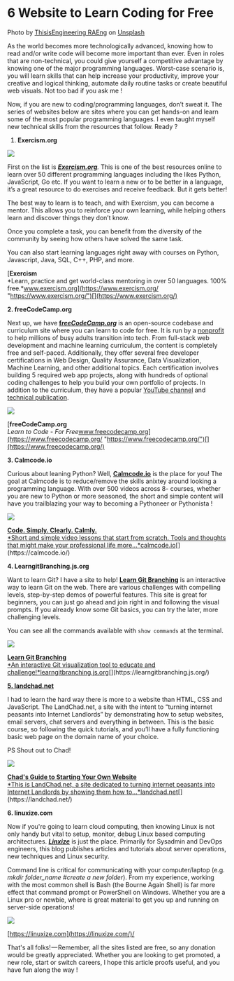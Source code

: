 # 6 Website to Learn Coding for Free

Photo by [ThisisEngineering RAEng](https://unsplash.com/@thisisengineering?utm_source=medium&utm_medium=referral) on [Unsplash](https://unsplash.com?utm_source=medium&utm_medium=referral)

As the world becomes more technologically advanced, knowing how to read and/or write code will become more important than ever. Even in roles that are non-technical, you could give yourself a competitive advantage by knowing one of the major programming languages. Worst-case scenario is, you will learn skills that can help increase your productivity, improve your creative and logical thinking, automate daily routine tasks or create beautiful web visuals. Not too bad if you ask me !

Now, if you are new to coding/programming languages, don’t sweat it. The series of websites below are sites where you can get hands-on and learn some of the most popular programming languages. I even taught myself new technical skills from the resources that follow. Ready ?

1.  **Exercism.org**

![](https://cdn.hashnode.com/res/hashnode/image/upload/v1642598020572/w5RxVMtYf.png)

First on the list is [***Exercism.org***](http://Exercism.org)*.* This is one of the best resources online to learn over 50 different programming languages including the likes Python, JavaScript, Go etc. If you want to learn a new or to be better in a language, it’s a great resource to do exercises and receive feedback. But it gets better!

The best way to learn is to teach, and with Exercism, you can become a mentor. This allows you to reinforce your own learning, while helping others learn and discover things they don’t know.

Once you complete a task, you can benefit from the diversity of the community by seeing how others have solved the same task.

You can also start learning languages right away with courses on Python, Javascript, Java, SQL, C++, PHP, and more.

[**Exercism**  
*Learn, practice and get world-class mentoring in over 50 languages. 100% free.*www.exercism.org](https://www.exercism.org/ "https://www.exercism.org/")[](https://www.exercism.org/)

**2\. freeCodeCamp.org**

Next up, we have [**f*reeCodeCamp.org***](https://www.freecodecamp.org/) is an open-source codebase and curriculum site where you can learn to code for free. It is run by a [nonprofit](https://www.freecodecamp.org/donate) to help millions of busy adults transition into tech. From full-stack web development and machine learning curriculum, the content is completely free and self-paced. Additionally, they offer several free developer certifications in Web Design, Quality Assurance, Data Visualization, Machine Learning, and other additional topics. Each certification involves building 5 required web app projects, along with hundreds of optional coding challenges to help you build your own portfolio of projects. In addition to the curriculum, they have a popular [YouTube channel](https://www.youtube.com/channel/UC8butISFwT-Wl7EV0hUK0BQ) and [technical publication](https://www.freecodecamp.org/news/).

![](https://cdn.hashnode.com/res/hashnode/image/upload/v1642598023037/jEE5qsmgc.png)

[**freeCodeCamp.org**  
*Learn to Code - For Free*www.freecodecamp.org](https://www.freecodecamp.org/ "https://www.freecodecamp.org/")[](https://www.freecodecamp.org/)

**3\. Calmcode.io**

Curious about leaning Python? Well, [**Calmcode.io**](https://calmcode.io/) is the place for you! The goal at Calmcode is to reduce/remove the skills anixtey around looking a programming language. With over 500 videos across 8- courses, whether you are new to Python or more seasoned, the short and simple content will have you trailblazing your way to becoming a Pythoneer or Pythonista !

![](https://cdn.hashnode.com/res/hashnode/image/upload/v1642598025247/xJWtIH4xw.png)

[**Code. Simply. Clearly. Calmly.**  
*Short and simple video lessons that start from scratch. Tools and thoughts that might make your professional life more…*calmcode.io](https://calmcode.io/ "https://calmcode.io/")[](https://calmcode.io/)

**4\. LearngitBranching.js.org**

Want to learn Git? I have a site to help! [**Learn Git Branching**](https://learngitbranching.js.org/) is an interactive way to learn Git on the web. There are various challenges with compelling levels, step-by-step demos of powerful features. This site is great for beginners, you can just go ahead and join right in and following the visual prompts. If you already know some Git basics, you can try the later, more challenging levels.

You can see all the commands available with `show commands` at the terminal.

![](https://cdn.hashnode.com/res/hashnode/image/upload/v1642598027226/7XBPcsMMOP.png)

[**Learn Git Branching**  
*An interactive Git visualization tool to educate and challenge!*learngitbranching.js.org](https://learngitbranching.js.org/ "https://learngitbranching.js.org/")[](https://learngitbranching.js.org/)

[**5\. landchad.net**](https://landchad.net/ "https://landchad.net/")

I had to learn the hard way there is more to a website than HTML, CSS and JavaScript. The LandChad.net, a site with the intent to “turning internet peasants into Internet Landlords” by demonstrating how to setup websites, email servers, chat servers and everything in between. This is the basic course, so following the quick tutorials, and you’ll have a fully functioning basic web page on the domain name of your choice.

PS Shout out to Chad!

![](https://cdn.hashnode.com/res/hashnode/image/upload/v1642598028814/GQ634g6cL.png)

[**Chad's Guide to Starting Your Own Website**  
*This is LandChad.net, a site dedicated to turning internet peasants into Internet Landlords by showing them how to…*landchad.net](https://landchad.net/ "https://landchad.net/")[](https://landchad.net/)

**6\. linuxize.com**

Now if you're going to learn cloud computing, then knowing Linux is not only handy but vital to setup, monitor, debug Linux based computing architectures. [***Linxize***](https://linuxize.com/) is just the place. Primarily for Sysadmin and DevOps engineers, this blog publishes articles and tutorials about server operations, new techniques and Linux security.

Command line is critical for communicating with your computer/laptop (e.g. *mkdir folder\_name #create a new folder*). From my experience, working with the most common shell is Bash (the Bourne Again Shell) is far more effect that command prompt or PowerShell on Windows. Whether you are a Linux pro or newbie, where is great material to get you up and running on server-side operations!

![](https://cdn.hashnode.com/res/hashnode/image/upload/v1642598031065/rE6D0BQQW.png)

[https://linuxize.com](https://linuxize.com/)/

That's all folks! — Remember, all the sites listed are free, so any donation would be greatly appreciated. Whether you are looking to get promoted, a new role, start or switch careers, I hope this article proofs useful, and you have fun along the way !